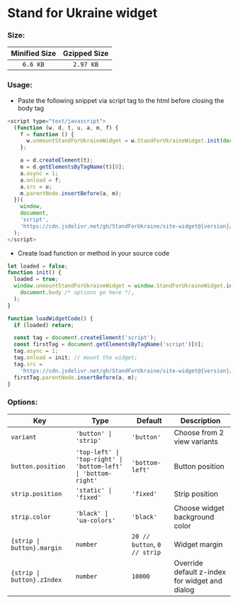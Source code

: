 # Stand for Ukraine widget

### Size:

| Minified Size | Gzipped Size |
| :-----------: | :----------: |
|   `6.6 KB`    |  `2.97 KB`   |

### Usage:

- Paste the following snippet via script tag to the html before closing the body tag

```js
<script type="text/javascript">
  (function (w, d, t, u, a, m, f) {
    f = function () {
      w.unmountStandForUkraineWidget = w.StandForUkraineWidget.init(document.body, /* options go here */);
    };

    a = d.createElement(t);
    m = d.getElementsByTagName(t)[0];
    a.async = 1;
    a.onload = f;
    a.src = u;
    m.parentNode.insertBefore(a, m);
  })(
    window,
    document,
    'script',
    'https://cdn.jsdelivr.net/gh/StandForUkraine/site-widget@{version}/artifacts/index.min.js'
  );
</script>
```

- Create load function or method in your source code

```js
let loaded = false;
function init() {
  loaded = true;
  window.unmountStandForUkraineWidget = window.StandForUkraineWidget.init(
    document.body /* options go here */,
  );
}

function loadWidgetCode() {
  if (loaded) return;

  const tag = document.createElement('script');
  const firstTag = document.getElementsByTagName('script')[0];
  tag.async = 1;
  tag.onload = init; // mount the widget;
  tag.src =
    'https://cdn.jsdelivr.net/gh/StandForUkraine/site-widget@{version}/artifacts/index.min.js';
  firstTag.parentNode.insertBefore(a, m);
}
```

### Options:

| Key                        | Type                                                           | Default                      | Description                                    |
| -------------------------- | -------------------------------------------------------------- | ---------------------------- | ---------------------------------------------- |
| `variant`                  | `'button' \| 'strip'`                                          | `'button'`                   | Choose from 2 view variants                    |
| `button.position`          | `'top-left' \| 'top-right' \| 'bottom-left' \| 'bottom-right'` | `'bottom-left'`              | Button position                                |
| `strip.position`           | `'static' \| 'fixed'`                                          | `'fixed'`                    | Strip position                                 |
| `strip.color`              | `'black' \| 'ua-colors'`                                       | `'black'`                    | Choose widget background color                 |
| `{strip \| button}.margin` | `number`                                                       | `20 // button`, `0 // strip` | Widget margin                                  |
| `{strip \| button}.zIndex` | `number`                                                       | `10000`                      | Override default z-index for widget and dialog |

